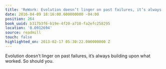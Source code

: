 ```yaml
---
title: 'ReWork: Evolution doesn’t linger on past failures, it’s always build…'
date: 2016-04-09 18:16:00.600000000 -04:00
position: 264
book_uuid: b317b3f6-b19e-4f20-a710-fa2efc258295
location: '0.0912694'
source: readmill
touch: false
highlighted_on: 2013-02-17 05:30:22.000000000 Z
---
```


Evolution doesn’t linger on past failures, it’s always building upon what worked. So should you.